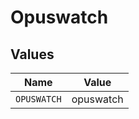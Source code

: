 # Opuswatch


## Values

| Name        | Value       |
| ----------- | ----------- |
| `OPUSWATCH` | opuswatch   |